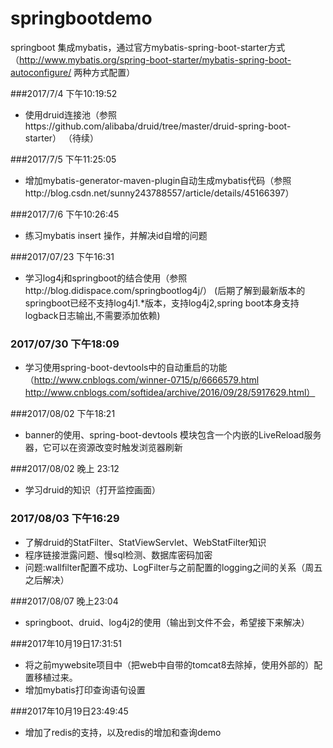 # springbootdemo

springboot 集成mybatis，通过官方mybatis-spring-boot-starter方式（http://www.mybatis.org/spring-boot-starter/mybatis-spring-boot-autoconfigure/   两种方式配置）

###2017/7/4 下午10:19:52 
- 使用druid连接池（参照https://github.com/alibaba/druid/tree/master/druid-spring-boot-starter）
    （待续）

###2017/7/5 下午11:25:05
- 增加mybatis-generator-maven-plugin自动生成mybatis代码（参照http://blog.csdn.net/sunny243788557/article/details/45166397）

###2017/7/6 下午10:26:45
- 练习mybatis insert 操作，并解决id自增的问题

###2017/07/23 下午16:31
- 学习log4j和springboot的结合使用（参照http://blog.didispace.com/springbootlog4j/）
        (后期了解到最新版本的springboot已经不支持log4j1.*版本，支持log4j2,spring boot本身支持logback日志输出,不需要添加依赖)

### 2017/07/30 下午18:09 
 - 学习使用spring-boot-devtools中的自动重启的功能（http://www.cnblogs.com/winner-0715/p/6666579.html http://www.cnblogs.com/softidea/archive/2016/09/28/5917629.html）    

###2017/08/02 下午18:21
 - banner的使用、spring-boot-devtools	模块包含一个内嵌的LiveReload服务器，它可以在资源改变时触发浏览器刷新

###2017/08/02 晚上 23:12 
 - 学习druid的知识（打开监控画面）
        
### 2017/08/03 下午16:29      
- 了解druid的StatFilter、StatViewServlet、WebStatFilter知识
- 程序链接泄露问题、慢sql检测、数据库密码加密
- 问题:wallfilter配置不成功、LogFilter与之前配置的logging之间的关系（周五之后解决）
   
###2017/08/07 晚上23:04
- springboot、druid、log4j2的使用（输出到文件不会，希望接下来解决）
        
###2017年10月19日17:31:51
- 将之前mywebsite项目中（把web中自带的tomcat8去除掉，使用外部的）配置移植过来。
- 增加mybatis打印查询语句设置
 
###2017年10月19日23:49:45
- 增加了redis的支持，以及redis的增加和查询demo
 

   
